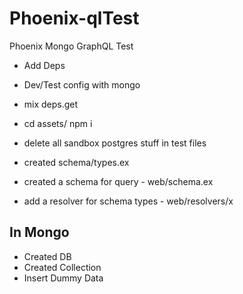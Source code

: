 # Phoenix-qlTest
Phoenix Mongo GraphQL Test

- Add Deps
- Dev/Test config with mongo
- mix deps.get
- cd assets/ npm i
- delete all sandbox postgres stuff in test files


- created schema/types.ex
- created a schema for query - web/schema.ex
- add a resolver for schema types - web/resolvers/x

## In Mongo
- Created DB
- Created Collection
- Insert Dummy Data 

